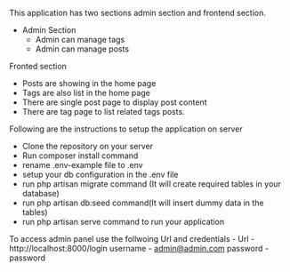 This application has two sections admin section and frontend section. 
 - Admin Section
   - Admin can manage tags
   - Admin can manage posts

Fronted section
 - Posts are showing in the home page
 - Tags are also list in the home page
 - There are single post page to display post content
 - There are tag page to list related tags posts.


Following are the instructions to setup the application on server
 - Clone the repository on your server
 - Run composer install command
 - rename .env-example file to .env
 - setup your db configuration in the .env file
 - run php artisan migrate command (It will create required tables in your database)
 - run php artisan db:seed command(It will insert dummy data in the tables)
 - run php artisan serve command to run your application

To access admin panel use the follwoing Url and credentials - 
    Url - http://localhost:8000/login
     username - admin@admin.com
     password - password
